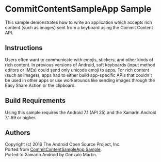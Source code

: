 CommitContentSampleApp Sample
===========================

This sample demonstrates how to write an application which accepts rich content (such as images) sent from a keyboard using the Commit Content API.

Instructions
------------

Users often want to communicate with emojis, stickers, and other kinds of rich content. In previous versions of Android, soft keyboards (input method editors or IMEs) could send only unicode emoji to apps. For rich content (such as images), apps had to either build app-specific APIs that couldn't be used in other apps or use workarounds like sending images through the Easy Share Action or the clipboard.


Build Requirements
------------------
Using this sample requires the Android 7.1 (API 25) and the Xamarin.Android 7.1.99 or higher.


Authors
-------
Copyright (c) 2016 The Android Open Source Project, Inc.  
Ported from [CommitContentSampleApp Sample](https://github.com/googlesamples/android-CommitContentSampleApp).  
Ported to Xamarin.Android by Gonzalo Martin.